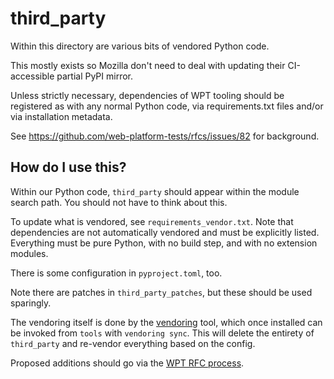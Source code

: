third_party
===========

Within this directory are various bits of vendored Python code.

This mostly exists so Mozilla don't need to deal with updating their
CI-accessible partial PyPI mirror.

Unless strictly necessary, dependencies of WPT tooling should be
registered as with any normal Python code, via requirements.txt files
and/or via installation metadata.

See https://github.com/web-platform-tests/rfcs/issues/82 for
background.


How do I use this?
------------------

Within our Python code, `third_party` should appear within the module
search path. You should not have to think about this.

To update what is vendored, see `requirements_vendor.txt`. Note that
dependencies are not automatically vendored and must be explicitly
listed. Everything must be pure Python, with no build step, and with
no extension modules.

There is some configuration in `pyproject.toml`, too.

Note there are patches in `third_party_patches`, but these should be
used sparingly.

The vendoring itself is done by the
[vendoring](https://pypi.org/project/vendoring/) tool, which once
installed can be invoked from `tools` with `vendoring sync`. This will
delete the entirety of `third_party` and re-vendor everything based on
the config.

Proposed additions should go via the
[WPT RFC process](https://github.com/web-platform-tests/rfcs).
